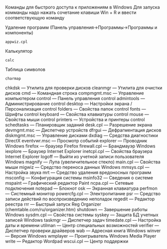Команды для быстрого доступа к приложениям в Windows
Для запуска комманды надо нажать сочетание клавиши Win + R и ввести соответствующую команду

Удаление программ (Панель управления->Программы->Программы и компоненты)
 
    appwiz.cpl

Калькулятор

    calc 

Таблица символов
   
    charmap 
 
 
 chkdsk — Утилита для проверки дисков
 cleanmgr — Утилита для очистки дисков
 cmd — Командная строка
 compmgmt.msc — Управление компьютером
 control — Панель управления
 control admintools — Администрирование
 control desktop — Настройки экрана / Персонализация
 control folders — Свойства папок
 control fonts — Шрифты
 control keyboard — Свойства клавиатуры
 control mouse — Свойства мыши
 control printers — Устройства и принтеры
 control schedtasks — Планировщик заданий
 desk.cpl — Разрешение экрана
 devmgmt.msc — Диспетчер устройств
 dfrgui — Дефрагментация дисков
 diskmgmt.msc — Управление дисками
 dxdiag — Средства диагностики DirectX
 eventvwr.msc — Просмотр событий
 explorer — Проводник Windows
 firefox — браузер Firefox
 firewall.cpl — Брандмауэр Windows
 iexplore — Браузер Internet Explorer
 inetcpl.cpl — Свойства браузера Internet Explorer
 logoff — Выйти из учетной записи пользователя Windows
 magnify — Лупа (увеличительное стекло)
 main.cpl — Свойства мыши
 migwiz — Средство переноса данных Windows
 mmsys.cpl — Настройка звука
 mrt — Средство удаления вредоносных программ
 msconfig — Конфигурация системы
 msinfo32 — Сведения о системе
 mspaint — Графический редактор Paint
 ncpa.cpl — Сетевые подключения
 notepad — Блокнот
 osk — Экранная клавиатура
 perfmon — Системный монитор
 powercfg.cpl — Электропитание
 psr — Средство записи действий по воспроизведению неполадок
 regedit — Редактор реестра
 rrr — Быстрый запуск Reg Organizer (chemtable.com/ru/organizer.htm)
 shutdown — Завершение работы Windows
 sysdm.cpl — Свойства системы
 syskey — Защита БД учетных записей Windows
 taskmgr — Диспетчер задач
 timedate.cpl — Настройка даты и времени
 utilman — Центр специальных возможностей
 verifier — Диспетчер проверки драйверов
 wab — Адресная книга Windows
 winver — Версия Windows
 wmplayer — Проигрыватель Windows Media Player
 write — Редактор Wordpad
 wscui.cpl — Центр поддержки
